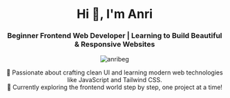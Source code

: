 <h1 align="center">Hi 👋, I'm Anri</h1>
<h3 align="center">Beginner Frontend Web Developer | Learning to Build Beautiful & Responsive Websites</h3>

<p align="center">
  <img src="https://komarev.com/ghpvc/?username=anribeg&label=Profile%20views&color=0e75b6&style=flat" alt="anribeg" />
</p>

<p align="center">
  🚀 Passionate about crafting clean UI and learning modern web technologies like JavaScript and Tailwind CSS.<br>
  🌱 Currently exploring the frontend world step by step, one project at a time!
</p>
